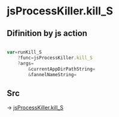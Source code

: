 # jsProcessKiller.kill_S

## Difinition by js action

```js.js

var=runKill_S
	?func=jsProcessKiller.kill_S
	?args=
		&currentAppDirPathString=
		&fannelNameString=
```

## Src

-> [jsProcessKiller.kill_S](https://github.com/puutaro/CommandClick/blob/master/app/src/main/java/com/puutaro/commandclick/fragment_lib/terminal_fragment/js_interface/toolbar/JsProcessKiller.kt#L12)


